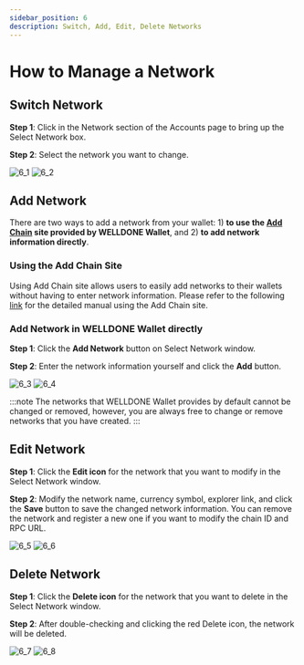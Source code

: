 ```yaml
---
sidebar_position: 6
description: Switch, Add, Edit, Delete Networks
---
```


# How to Manage a Network

## Switch Network

**Step 1**: Click in the Network section of the Accounts page to bring up the Select Network box.

**Step 2**: Select the network you want to change.

![6_1](./img/6_1.png?raw=true '6_1')
![6_2](./img/6_1.png?raw=true '6_2')

## Add Network

There are two ways to add a network from your wallet: 1) **to use the [Add Chain](https://addchain.welldonestudio.io/) site provided by WELLDONE Wallet**, and 2) **to add network information directly**.

### Using the Add Chain Site

Using Add Chain site allows users to easily add networks to their wallets without having to enter network information. Please refer to the following [link](https://docs.welldonestudio.io/add-chain/manual) for the detailed manual using the Add Chain site.

### Add Network in WELLDONE Wallet directly

**Step 1**: Click the **Add Network** button on Select Network window.

**Step 2**: Enter the network information yourself and click the **Add** button.

![6_3](./img/6_3.png?raw=true '6_3')
![6_4](./img/6_4.png?raw=true '6_4')

:::note
The networks that WELLDONE Wallet provides by default cannot be changed or removed, however, you are always free to change or remove networks that you have created.
:::

## Edit Network

**Step 1**: Click the **Edit icon** for the network that you want to modify in the Select Network window.

**Step 2**: Modify the network name, currency symbol, explorer link, and click the **Save** button to save the changed network information. You can remove the network and register a new one if you want to modify the chain ID and RPC URL.

![6_5](./img/6_5.png?raw=true '6_5')
![6_6](./img/6_6.png?raw=true '6_6')

## Delete Network

**Step 1**: Click the **Delete icon** for the network that you want to delete in the Select Network window.

**Step 2**: After double-checking and clicking the red Delete icon, the network will be deleted.

![6_7](./img/6_7.png?raw=true '6_7')
![6_8](./img/6_8.png?raw=true '6_8')
